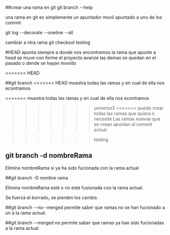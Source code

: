 
##crear una rama en git 
git branch --help

una rama en git es simplemente un apuntador movil apuntado a uno de los commit

git log --decorate --oneline --all  

cambiar a otra rama 
git checkout testing

#HEAD apunta siempre a donde nos encontremos  la rama que apunte a head se muve con forme el proyecto avanze las demas se quedan en el pasado o dende se hayan movido

<<<<<<< HEAD

##git branch 
<<<<<<< HEAD
muestra todas las ramas y en cual de ella nos econtramos

=======
muestra todas las ramas y en cual de ella nos econtramos
>>>>>>> universo3
=======
puedo crear todas las ramas que quiera o necesite
Las ramas nuevas que se crean apuntan al commit actual

>>>>>>> testing

## git branch -d nombreRama
Elimina nombreRama si ya ha sido fucionada con la rama actual 

##git branch -D nombre rama 

Elimina nombreRama esté o no este fusionada con la rama actual.

Se fuerza el borrado, se pierden los cambis.

##git branch --no--merged 
permite saber que ramas no se han fucionado a un a la rama actual.

##git branch --merged
no permite saber que ramas ya han sido fucionadas a la rama actual


